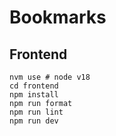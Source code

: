 # Bookmarks

## Frontend

```shell
nvm use # node v18
cd frontend
npm install
npm run format
npm run lint
npm run dev
```
